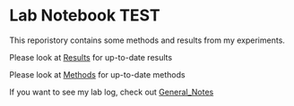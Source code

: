 # Lab Notebook TEST

This reporistory contains some methods and results from my experiments.

Please look at [Results](/Results/) for up-to-date results

Please look at [Methods](/Methods/) for up-to-date methods

If you want to see my lab log, check out [General_Notes](/General_Notes/)


